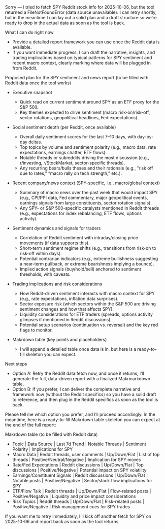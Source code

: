 Sorry — I tried to fetch SPY Reddit stock info for 2025-10-06, but the tool returned a FileNotFoundError (data source unavailable). I can retry shortly, but in the meantime I can lay out a solid plan and a draft structure so we’re ready to drop in the actual data as soon as the tool is back.

What I can do right now
- Provide a detailed report framework you can use once the Reddit data is available.
- If you want immediate progress, I can draft the narrative, insights, and trading implications based on typical patterns for SPY sentiment and recent macro context, clearly marking where data will be plugged in from Reddit.

Proposed plan for the SPY sentiment and news report (to be filled with Reddit data once the tool works)
- Executive snapshot
  - Quick read on current sentiment around SPY as an ETF proxy for the S&P 500.
  - Key themes expected to drive sentiment (macro risk-on/risk-off, sector rotations, geopolitical headlines, Fed expectations).

- Social sentiment depth (per Reddit, once available)
  - Overall daily sentiment scores for the last 7–10 days, with day-by-day deltas.
  - Top topics by volume and sentiment polarity (e.g., macro data, rate expectations, earnings chatter, ETF flows).
  - Notable threads or subreddits driving the most discussion (e.g., r/investing, r/StockMarket, sector-specific threads).
  - Any recurring bears/bulls theses and their rationale (e.g., “risk off due to rates,” “macro rally on tech strength,” etc.).

- Recent company/news context (SPY-specific, i.e., macro/global context)
  - Summary of macro news over the past week that would impact SPY (e.g., CPI/PPI data, Fed commentary, major geopolitical events, earnings signals from large constituents, sector rotation signals).
  - Any SPY- or S&P 500-specific catalysts mentioned in Reddit threads (e.g., expectations for index rebalancing, ETF flows, options activity).

- Sentiment dynamics and signals for traders
  - Correlation of Reddit sentiment with intraday/closing price movements (if data supports this).
  - Short-term sentiment regime shifts (e.g., transitions from risk-on to risk-off within days).
  - Potential contrarian indicators (e.g., extreme bullishness suggesting a near-term pullback, or extreme bearishness implying a bounce).
  - Implied action signals (buy/hold/sell) anchored to sentiment thresholds, with caveats.

- Trading implications and risk considerations
  - How Reddit-driven sentiment interacts with macro context for SPY (e.g., rate expectations, inflation data surprises).
  - Sector exposure risk (which sectors within the S&P 500 are driving sentiment changes and how that affects SPY).
  - Liquidity considerations for ETF traders (spreads, options activity glimpses if mentioned in Reddit discussions).
  - Potential setup scenarios (continuation vs. reversal) and the key red flags to monitor.

- Makrdown table (key points and placeholders)
  - I will append a detailed table once data is in, but here is a ready-to-fill skeleton you can expect.

Next steps
- Option A: Retry the Reddit data fetch now, and once it returns, I’ll generate the full, data-driven report with a finalized Makrmarkdown table.
- Option B: If you prefer, I can deliver the complete narrative and framework now (without the Reddit specifics) so you have a solid draft to reference, and then plug in the Reddit specifics as soon as the tool is back.

Please tell me which option you prefer, and I’ll proceed accordingly. In the meantime, here is a ready-to-fill Makrdown table skeleton you can expect at the end of the full report:

Makrdown table (to be filled with Reddit data)
- Topic | Data Source | Last 7d Trend | Notable Threads | Sentiment Polarity | Implications for SPY
- Macro Data | Reddit threads, user comments | Up/Down/Flat | List of top threads | Positive/Neutral/Negative | Implication for SPY moves
- Rate/Fed Expectations | Reddit discussions | Up/Down/Flat | Top discussions | Positive/Negative | Potential impact on SPY volatility
- Earnings/Constituent Signals | Reddit discussions | Up/Down/Flat | Notable posts | Positive/Negative | Sector/stock flow implications for SPY
- ETF/Flow Talk | Reddit threads | Up/Down/Flat | Flow-related posts | Positive/Negative | Liquidity and price impact considerations
- Risk Topics | Reddit threads | Up/Down/Flat | Risk-related posts | Positive/Negative | Risk management cues for SPY trades

If you want me to retry immediately, I’ll kick off another fetch for SPY on 2025-10-06 and report back as soon as the tool returns.
